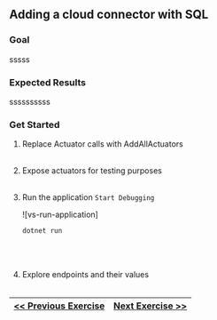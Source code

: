 ﻿[xxxxx]: /site-data/labs/spring-one/images/XXXXX.png "xxxxx"

[home-page-link]: /labs/spring-one
[exercise-1-link]: /labs/spring-one/exercise1
[exercise-2-link]: /labs/spring-one/exercise2
[exercise-3-link]: /labs/spring-one/exercise3
[exercise-4-link]: /labs/spring-one/exercise4
[exercise-5-link]: /labs/spring-one/exercise5

## Adding a cloud connector with SQL

### Goal

sssss

### Expected Results

ssssssssss

### Get Started

1. Replace Actuator calls with AddAllActuators
	<br/><br/>

1. Expose actuators for testing purposes
	<br/><br/>

1. Run the application `Start Debugging`

	![vs-run-application]
	```powershell
	dotnet run
	```
	<br/><br/>

1. Explore endpoints and their values
	<br/><br/>


|[<< Previous Exercise][exercise-2-link]|[Next Exercise >>][exercise-4-link]|
|:--|--:|
